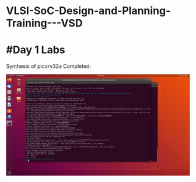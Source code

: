 # VLSI-SoC-Design-and-Planning-Training---VSD

# #**Day 1 Labs**
Synthesis of picorv32a Completed: 

![image alt](https://github.com/brett3182/VLSI-SoC-Design-and-Planning-Training---VSD/blob/main/images/Synthesis%20Successful.png?raw=true)
